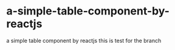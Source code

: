 # a-simple-table-component-by-reactjs
a simple table component by reactjs
this is test for the branch
